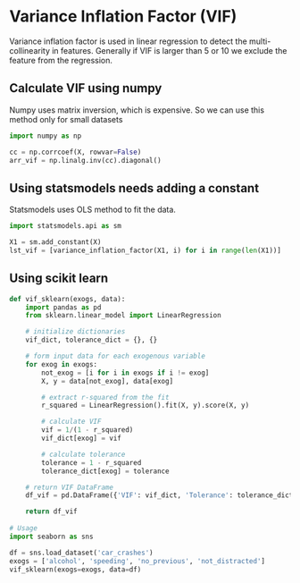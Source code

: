 # Variance Inflation Factor (VIF)
Variance inflation factor is used in linear regression to detect the multi-collinearity in
features. Generally if VIF is larger than 5 or 10 we exclude the feature from the regression.

## Calculate VIF using numpy
Numpy uses matrix inversion, which is expensive.
So we can use this method only for small datasets
```python
import numpy as np

cc = np.corrcoef(X, rowvar=False)
arr_vif = np.linalg.inv(cc).diagonal()
```

## Using statsmodels needs adding a constant
Statsmodels uses OLS method to fit the data.
```python
import statsmodels.api as sm

X1 = sm.add_constant(X)
lst_vif = [variance_inflation_factor(X1, i) for i in range(len(X1))]
```

## Using scikit learn
```python
def vif_sklearn(exogs, data):
    import pandas as pd
    from sklearn.linear_model import LinearRegression

    # initialize dictionaries
    vif_dict, tolerance_dict = {}, {}

    # form input data for each exogenous variable
    for exog in exogs:
        not_exog = [i for i in exogs if i != exog]
        X, y = data[not_exog], data[exog]

        # extract r-squared from the fit
        r_squared = LinearRegression().fit(X, y).score(X, y)

        # calculate VIF
        vif = 1/(1 - r_squared)
        vif_dict[exog] = vif

        # calculate tolerance
        tolerance = 1 - r_squared
        tolerance_dict[exog] = tolerance

    # return VIF DataFrame
    df_vif = pd.DataFrame({'VIF': vif_dict, 'Tolerance': tolerance_dict})

    return df_vif
    
# Usage
import seaborn as sns

df = sns.load_dataset('car_crashes')
exogs = ['alcohol', 'speeding', 'no_previous', 'not_distracted']
vif_sklearn(exogs=exogs, data=df)
```
